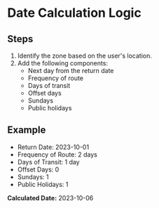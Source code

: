 # Date Calculation Logic

## Steps
1. Identify the zone based on the user's location.
2. Add the following components:
   - Next day from the return date
   - Frequency of route
   - Days of transit
   - Offset days
   - Sundays
   - Public holidays

## Example
- Return Date: 2023-10-01
- Frequency of Route: 2 days
- Days of Transit: 1 day
- Offset Days: 0
- Sundays: 1
- Public Holidays: 1

**Calculated Date:** 2023-10-06